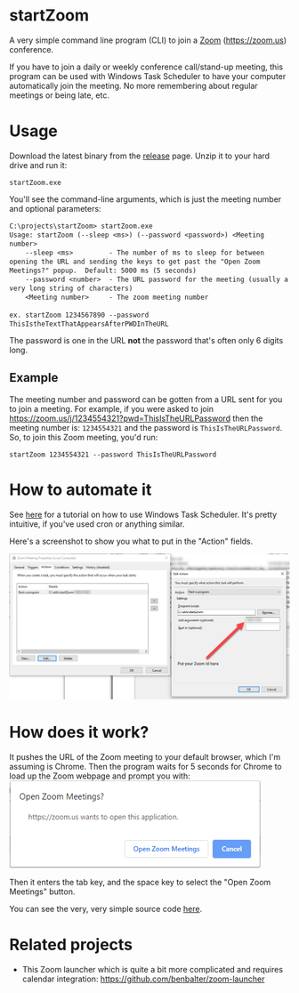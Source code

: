 # startZoom
A very simple command line program (CLI) to join a [Zoom](http://zoom.us) (https://zoom.us) conference.

If you have to join a daily or weekly conference call/stand-up meeting, this program can be used with Windows Task Scheduler to have your computer automatically join the meeting.  No more remembering about regular meetings or being late, etc. 

# Usage

Download the latest binary from the [release](../../releases) page. Unzip it to your hard drive and run it:
```
startZoom.exe
```

You'll see the command-line arguments, which is just the meeting number and optional parameters:
```
C:\projects\startZoom> startZoom.exe
Usage: startZoom (--sleep <ms>) (--password <password>) <Meeting number>
    --sleep <ms>         - The number of ms to sleep for between opening the URL and sending the keys to get past the "Open Zoom Meetings?" popup.  Default: 5000 ms (5 seconds)
    --password <number>  - The URL password for the meeting (usually a very long string of characters)
    <Meeting number>     - The zoom meeting number

ex. startZoom 1234567890 --password ThisIstheTextThatAppearsAfterPWDInTheURL
```

The password is one in the URL **not** the password that's often only 6 digits long.

## Example

The meeting number and password can be gotten from a URL sent for you to join a meeting.  For example, if you were asked to join https://zoom.us/j/1234554321?pwd=ThisIsTheURLPassword then the meeting number is: `1234554321` and the password is `ThisIsTheURLPassword`. So, to join this Zoom meeting, you'd run:
```
startZoom 1234554321 --password ThisIsTheURLPassword
```

# How to automate it
See [here](https://www.windowscentral.com/how-create-automated-task-using-task-scheduler-windows-10) for a tutorial on how to use Windows Task Scheduler. It's pretty intuitive, if you've used cron or anything similar.

Here's a screenshot to show you what to put in the "Action" fields. 

![Task Scheduler Example](./images/taskSchedulerExample.png)

# How does it work?

It pushes the URL of the Zoom meeting to your default browser, which I'm assuming is Chrome.  Then the program waits for 5 seconds for Chrome to load up the Zoom webpage and prompt you with:
![Chrome being annoying](./images/chromeBeingAnnoying.png)

Then it enters the tab key, and the space key to select the "Open Zoom Meetings" button.

You can see the very, very simple source code [here](./startZoom.au3).

# Related projects

* This Zoom launcher which is quite a bit more complicated and requires calendar integration: https://github.com/benbalter/zoom-launcher
